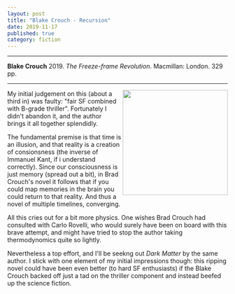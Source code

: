 ```yaml
---
layout: post
title: "Blake Crouch - Recursion"
date: 2019-11-17
published: true
category: fiction
---
```



***
<b>Blake Crouch</b> 2019. _The Freeze-frame Revolution_. Macmillan: London. 329 pp.

***

<img align="right" width="240" src="https://panmacmillanapi.blob.core.windows.net/pmapi/e12a8195-4610-4b2d-fa9f-08d58e45775c/editions/70c0cbe9-5c0a-45f3-ca31-08d64e05c798/original_400_600.jpg" alt="">  

My initial judgement on this (about a third in) was faulty: "fair SF combined with B-grade thriller".  Fortunately I didn't abandon it, and the author brings it all together splendidly.  

The fundamental premise is that time is an illusion, and that reality is a creation of consionsness (the inverse of Immanuel Kant, if i understand correctly). Since our consciousness is just memory (spread out a bit), in Brad Crouch's novel it follows that if you could map memories in the brain you could return to that reality. And thus a novel of multiple timelines, converging.

All this cries out for a bit more physics.  One wishes Brad Crouch had consulted with Carlo Rovelli, who would surely have been on board with this brave attempt, and might have tried to stop the author taking thermodynomics quite so lightly.

Nevertheless a top effort, and I'll be seekng out _Dark Matter_ by the same author.  I stick with one element of my initial impressions though: this ripping novel could have been even better (to hard SF enthusiasts) if the Blake Crouch backed off just a tad on the thriller component and instead beefed up the science fiction.


